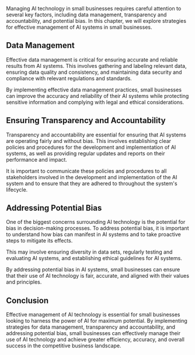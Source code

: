 

Managing AI technology in small businesses requires careful attention to several key factors, including data management, transparency and accountability, and potential bias. In this chapter, we will explore strategies for effective management of AI systems in small businesses.

Data Management
---------------

Effective data management is critical for ensuring accurate and reliable results from AI systems. This involves gathering and labeling relevant data, ensuring data quality and consistency, and maintaining data security and compliance with relevant regulations and standards.

By implementing effective data management practices, small businesses can improve the accuracy and reliability of their AI systems while protecting sensitive information and complying with legal and ethical considerations.

Ensuring Transparency and Accountability
----------------------------------------

Transparency and accountability are essential for ensuring that AI systems are operating fairly and without bias. This involves establishing clear policies and procedures for the development and implementation of AI systems, as well as providing regular updates and reports on their performance and impact.

It is important to communicate these policies and procedures to all stakeholders involved in the development and implementation of the AI system and to ensure that they are adhered to throughout the system's lifecycle.

Addressing Potential Bias
-------------------------

One of the biggest concerns surrounding AI technology is the potential for bias in decision-making processes. To address potential bias, it is important to understand how bias can manifest in AI systems and to take proactive steps to mitigate its effects.

This may involve ensuring diversity in data sets, regularly testing and evaluating AI systems, and establishing ethical guidelines for AI systems.

By addressing potential bias in AI systems, small businesses can ensure that their use of AI technology is fair, accurate, and aligned with their values and principles.

Conclusion
----------

Effective management of AI technology is essential for small businesses looking to harness the power of AI for maximum potential. By implementing strategies for data management, transparency and accountability, and addressing potential bias, small businesses can effectively manage their use of AI technology and achieve greater efficiency, accuracy, and overall success in the competitive business landscape.


